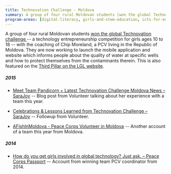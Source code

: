 ```yaml
---
title: Technovation Challenge - Moldova
summary: A group of four rural Moldovan students [won the global Technovation challenge ](http://www.technovationchallenge.org/world-pitch-2014/)-- a technology entrepreneurship competition for girls ages 10 to 18 -- with the coaching of Chip Moreland, a PCV living in the Republic of Moldova. They are now working to launch the mobile application and website which informs people about the quality of water at specific wells and how to protect themselves from the contaminants therein. This is also featured on the [Third Pillar on the LGL website](https://letgirlslearn.peacecorps.gov/increasingtheimpactofvolunteers.html).
program-areas: [digital-literacy, girls-and-stem-education, icts-for-education]
---
```


A group of four rural Moldovan students [won the global Technovation challenge ](http://www.technovationchallenge.org/world-pitch-2014/)-- a technology entrepreneurship competition for girls ages 10 to 18 -- with the coaching of Chip Moreland, a PCV living in the Republic of Moldova. They are now working to launch the mobile application and website which informs people about the quality of water at specific wells and how to protect themselves from the contaminants therein. This is also featured on the [Third Pillar on the LGL website](https://letgirlslearn.peacecorps.gov/increasingtheimpactofvolunteers.html). 

##### 2015

- [Meet Team Pandicorn + Latest Technovation Challenge Moldova News – SaraJoy](https://sarajoyhoy.wordpress.com/2015/05/19/meet-team-pandicorn-latest-technovation-challenge-moldova-news/) -- Blog post from Volunteer talking about her experience with a team this year.

- [Celebrations & Lessons Learned from Technovation Challenge – SaraJoy](https://sarajoyhoy.wordpress.com/2015/05/12/celebrations-lessons-learned-from-technovation-challenge/) -- Followup from Volunteer.

- [AFishInMoldova - Peace Corps Volunteer in Moldova](https://tfish812.wordpress.com/) -- Another account of a team this year from Moldova.

##### 2014

- [How do you get girls involved in global technology? Just ask. – Peace Corps Passport](http://passport.peacecorps.gov/2014/12/08/how-do-you-get-girls-involved-in-global-technology-just-ask/) -- Account from winning team PCV coordinator from 2014.